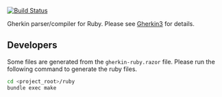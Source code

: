 [![Build Status](https://secure.travis-ci.org/cucumber/gherkin-ruby.png)](http://travis-ci.org/cucumber/gherkin-ruby)

Gherkin parser/compiler for Ruby. Please see [Gherkin3](https://github.com/cucumber/gherkin3) for details.

## Developers

Some files are generated from the `gherkin-ruby.razor` file. Please run the
following command to generate the ruby files.

~~~bash
cd <project_root>/ruby
bundle exec make
~~~
